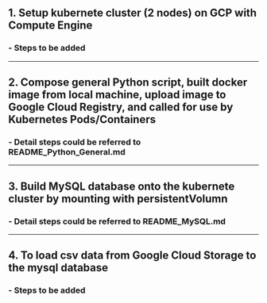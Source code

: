 ## **1. Setup kubernete cluster (2 nodes) on GCP with Compute Engine**
### - Steps to be added 

---

## **2. Compose general Python script, built docker image from local machine, upload image to Google Cloud Registry, and called for use by Kubernetes Pods/Containers**
### - Detail steps could be referred to **README_Python_General.md**

---

## **3. Build MySQL database onto the kubernete cluster by mounting with persistentVolumn**
### - Detail steps could be referred to **README_MySQL.md**

---

## **4. To load csv data from Google Cloud Storage to the mysql database**
### - Steps to be added 